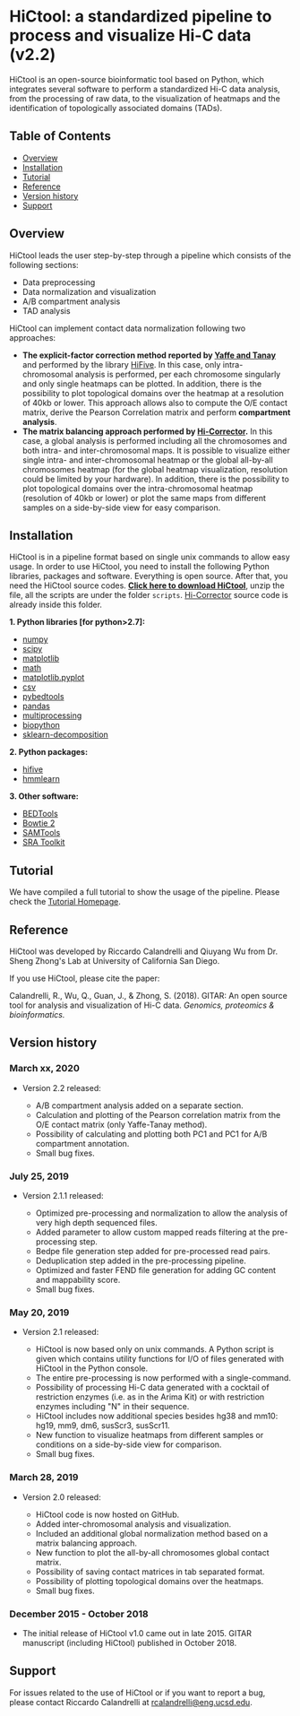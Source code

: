 # HiCtool: a standardized pipeline to process and visualize Hi-C data (v2.2)

HiCtool is an open-source bioinformatic tool based on Python, which integrates several software to perform a standardized Hi-C data analysis, from the processing of raw data, to the visualization of heatmaps and the identification of topologically associated domains (TADs).

## Table of Contents

- [Overview](#overview)
- [Installation](#installation)
- [Tutorial](#tutorial)
- [Reference](#reference)
- [Version history](#version-history)
- [Support](#support)

## Overview

HiCtool leads the user step-by-step through a pipeline which consists of the following sections:

- Data preprocessing
- Data normalization and visualization
- A/B compartment analysis
- TAD analysis

HiCtool can implement contact data normalization following two approaches: 

- **The explicit-factor correction method reported by [Yaffe and Tanay](https://www.nature.com/articles/ng.947)** and performed by the library [HiFive](https://genomebiology.biomedcentral.com/articles/10.1186/s13059-015-0806-y). In this case, only intra-chromosomal analysis is performed, per each chromosome singularly and only single heatmaps can be plotted. In addition, there is the possibility to plot topological domains over the heatmap at a resolution of 40kb or lower. This approach allows also to compute the O/E contact matrix, derive the Pearson Correlation matrix and perform **compartment analysis**.
- **The matrix balancing approach performed by [Hi-Corrector](https://www.ncbi.nlm.nih.gov/pmc/articles/PMC4380031/).** In this case, a global analysis is performed including all the chromosomes and both intra- and inter-chromosomal maps. It is possible to visualize either single intra- and inter-chromosomal heatmap or the global all-by-all chromosomes heatmap (for the global heatmap visualization, resolution could be limited by your hardware). In addition, there is the possibility to plot topological domains over the intra-chromosomal heatmap (resolution of 40kb or lower) or plot the same maps from different samples on a side-by-side view for easy comparison.

## Installation

HiCtool is in a pipeline format based on single unix commands to allow easy usage. In order to use HiCtool, you need to install the following Python libraries, packages and software. Everything is open source. After that, you need the HiCtool source codes. **[Click here to download HiCtool](https://github.com/Zhong-Lab-UCSD/HiCtool/archive/master.zip)**, unzip the file, all the scripts are under the folder ``scripts``. [Hi-Corrector](http://zhoulab.usc.edu/Hi-Corrector/) source code is already inside this folder.

**1. Python libraries [for python>2.7]:**

- [numpy](http://scipy.org/)
- [scipy](http://scipy.org/)
- [matplotlib](http://matplotlib.org/)
- [math](https://docs.python.org/2/library/math.html)
- [matplotlib.pyplot](http://matplotlib.org/api/pyplot_api.html#module-matplotlib.pyplot/)
- [csv](https://docs.python.org/2/library/csv.html)
- [pybedtools](https://daler.github.io/pybedtools/)
- [pandas](https://pandas.pydata.org/)
- [multiprocessing](https://docs.python.org/2/library/multiprocessing.html)
- [biopython](http://biopython.org/)
- [sklearn-decomposition](https://scikit-learn.org/)

**2. Python packages:**

- [hifive](http://bxlab-hifive.readthedocs.org/en/latest/introduction.html)
- [hmmlearn](https://github.com/hmmlearn/hmmlearn)

**3. Other software:**

- [BEDTools](http://bedtools.readthedocs.org/en/latest/)
- [Bowtie 2](http://bowtie-bio.sourceforge.net/bowtie2/index.shtml)
- [SAMTools](http://samtools.sourceforge.net/)
- [SRA Toolkit](http://www.ncbi.nlm.nih.gov/Traces/sra/sra.cgi?view=toolkit_doc&f=fastq-dump)

## Tutorial

We have compiled a full tutorial to show the usage of the pipeline. Please check the [Tutorial Homepage](./tutorial/ReadMe.md).

## Reference

HiCtool was developed by Riccardo Calandrelli and Qiuyang Wu from Dr. Sheng Zhong's Lab at University of California San Diego. 

If you use HiCtool, please cite the paper: 

Calandrelli, R., Wu, Q., Guan, J., & Zhong, S. (2018). GITAR: An open source tool for analysis and visualization of Hi-C data. *Genomics, proteomics & bioinformatics.*

## Version history

### March xx, 2020

- Version 2.2 released:

   - A/B compartment analysis added on a separate section.
   - Calculation and plotting of the Pearson correlation matrix from the O/E contact matrix (only Yaffe-Tanay method).
   - Possibility of calculating and plotting both PC1 and PC1 for A/B compartment annotation.
   - Small bug fixes.

### July 25, 2019

- Version 2.1.1 released:

   - Optimized pre-processing and normalization to allow the analysis of very high depth sequenced files.
   - Added parameter to allow custom mapped reads filtering at the pre-processing step.
   - Bedpe file generation step added for pre-processed read pairs.
   - Deduplication step added in the pre-processing pipeline.
   - Optimized and faster FEND file generation for adding GC content and mappability score.
   - Small bug fixes.

### May 20, 2019

- Version 2.1 released:

   - HiCtool is now based only on unix commands. A Python script is given which contains utility functions for I/O of files generated with HiCtool in the Python console.
   - The entire pre-processing is now performed with a single-command.
   - Possibility of processing Hi-C data generated with a cocktail of restriction enzymes (i.e. as in the Arima Kit) or with restriction enzymes including "N" in their sequence.
   - HiCtool includes now additional species besides hg38 and mm10: hg19, mm9, dm6, susScr3, susScr11.
   - New function to visualize heatmaps from different samples or conditions on a side-by-side view for comparison.
   - Small bug fixes.

### March 28, 2019

- Version 2.0 released:

   - HiCtool code is now hosted on GitHub.
   - Added inter-chromosomal analysis and visualization.
   - Included an additional global normalization method based on a matrix balancing approach.
   - New function to plot the all-by-all chromosomes global contact matrix.
   - Possibility of saving contact matrices in tab separated format.
   - Possibility of plotting topological domains over the heatmaps.
   - Small bug fixes.

### December 2015 - October 2018

- The initial release of HiCtool v1.0 came out in late 2015. GITAR manuscript (including HiCtool) published in October 2018.

## Support

For issues related to the use of HiCtool or if you want to report a bug, please contact Riccardo Calandrelli at <rcalandrelli@eng.ucsd.edu>.
